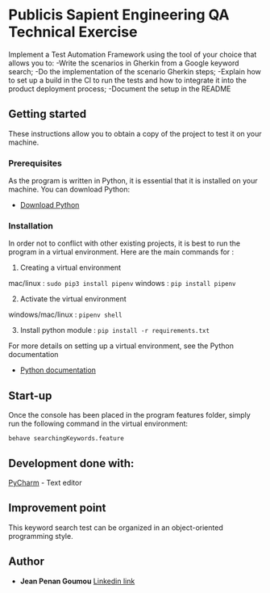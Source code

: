 # Publicis Sapient Engineering QA Technical Exercise
Implement a Test Automation Framework using the tool of your choice that allows you to: 
-Write the scenarios in Gherkin from a Google keyword search;
-Do the implementation of the scenario Gherkin steps;
-Explain how to set up a build in the CI to run the tests and how to integrate it into the product deployment process;
-Document the setup in the README 
 
## Getting started

These instructions allow you to obtain a copy of the project to test it on your machine.

### Prerequisites

As the program is written in Python, it is essential that it is installed on your machine. You can download Python:
* [Download Python](https://www.python.org/downloads/)  

### Installation

In order not to conflict with other existing projects, it is best to run the program in a virtual environment.
Here are the main commands for :

1. Creating a virtual environment 

mac/linux : ```sudo pip3 install pipenv```
windows : ```pip install pipenv ```

2. Activate the virtual environment

windows/mac/linux : ```pipenv shell```

3. Install python module : ```pip install -r requirements.txt ``` 

For more details on setting up a virtual environment, see the Python documentation
* [Python documentation](https://docs.python.org/3/search.html?q=virtual+environment)  

## Start-up

Once the console has been placed in the program features folder, simply run the following command in the virtual environment:

```behave searchingKeywords.feature```

## Development done with:
[PyCharm](https://www.jetbrains.com/fr-fr/pycharm/) - Text editor

## Improvement point
This keyword search test can be organized in an object-oriented programming style.


## Author

* **Jean Penan Goumou** [Linkedin link](https://www.linkedin.com/in/jean-penan-goumou-78b265162/) 